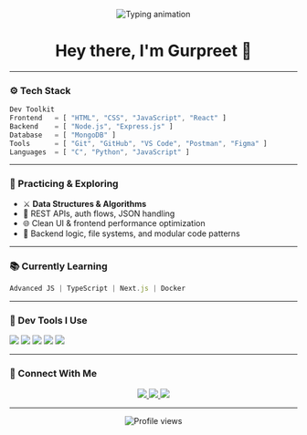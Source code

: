 <p align="center">
  <img src="https://readme-typing-svg.demolab.com?font=Fira+Code&pause=1000&color=00F7FF&center=true&vCenter=true&width=600&lines=Full+Stack+Developer+%7C+DSA+Practitioner;MERN+Stack+Focused+%7C+Clean+Code+Advocate;Problem+Solver+%7C+Always+Learning+%26+Building" alt="Typing animation" />
</p>

<h1 align="center">Hey there, I'm Gurpreet 👋</h1>

---

### ⚙️ Tech Stack

```js
Dev Toolkit
Frontend   = [ "HTML", "CSS", "JavaScript", "React" ]
Backend    = [ "Node.js", "Express.js" ]
Database   = [ "MongoDB" ]
Tools      = [ "Git", "GitHub", "VS Code", "Postman", "Figma" ]
Languages  = [ "C", "Python", "JavaScript" ]
```

---

### 🧠 Practicing & Exploring

- ⚔️ **Data Structures & Algorithms** 
- 🔄 REST APIs, auth flows, JSON handling
- 🌐 Clean UI & frontend performance optimization
- 📁 Backend logic, file systems, and modular code patterns

---

### 📚 Currently Learning

```ts
Advanced JS | TypeScript | Next.js | Docker
```

---

### 🧰 Dev Tools I Use

<p align="left">
  <img src="https://img.shields.io/badge/VSCode-007ACC?style=flat&logo=visualstudiocode&logoColor=white"/>
  <img src="https://img.shields.io/badge/Postman-FF6C37?style=flat&logo=postman&logoColor=white"/>
  <img src="https://img.shields.io/badge/Figma-F24E1E?style=flat&logo=figma&logoColor=white"/>
  <img src="https://img.shields.io/badge/Git-F05032?style=flat&logo=git&logoColor=white"/>
  <img src="https://img.shields.io/badge/GitHub-181717?style=flat&logo=github&logoColor=white"/>
</p>

---

### 🤝 Connect With Me

<p align="center">
  <a href="https://linkedin.com/in/gurpreet-arora-938328343" target="_blank">
    <img src="https://img.shields.io/badge/LinkedIn-%230A66C2?style=for-the-badge&logo=linkedin&logoColor=white" />
  </a>
  <a href="mailto:24cs3022@rgipt.ac.in" target="_blank">
    <img src="https://img.shields.io/badge/Gmail-D14836?style=for-the-badge&logo=gmail&logoColor=white" />
  </a>
  <a href="https://github.com/Grt-404" target="_blank">
    <img src="https://img.shields.io/badge/GitHub-181717?style=for-the-badge&logo=github&logoColor=white" />
  </a>
<!--   <a href="https://www.instagram.com/your_instagram_here" target="_blank">
    <img src="https://img.shields.io/badge/Instagram-E4405F?style=for-the-badge&logo=instagram&logoColor=white" />
  </a> -->
</p>


---

<p align="center">
  <img src="https://komarev.com/ghpvc/?username=Grt-404&style=flat-square&color=blue" alt="Profile views"/>
</p>
